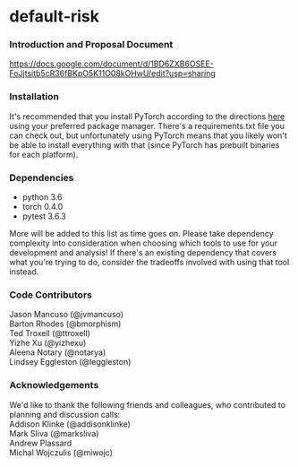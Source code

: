 # default-risk

### Introduction and Proposal Document
https://docs.google.com/document/d/1BD6ZXB6OSEE-FoJjtsitb5cR36fBKpO5K11O08kOHwU/edit?usp=sharing

### Installation
It's recommended that you install PyTorch according to the directions [here](https://pytorch.org/) using your preferred package manager.  There's a requirements.txt file you can check out, but unfortunately using PyTorch means that you likely won't be able to install everything with that (since PyTorch has prebuilt binaries for each platform).

### Dependencies

- python 3.6
- torch 0.4.0
- pytest 3.6.3

More will be added to this list as time goes on.  Please take dependency complexity into consideration when choosing which tools to use for your development and analysis! If there's an existing dependency that covers what you're trying to do, consider the tradeoffs involved with using that tool instead.

### Code Contributors
Jason Mancuso (@jvmancuso)<br>
Barton Rhodes (@bmorphism)<br>
Ted Troxell (@ttroxell)<br>
Yizhe Xu (@yizhexu)<br>
Aleena Notary (@notarya)<br>
Lindsey Eggleston (@leggleston)<br>

### Acknowledgements
We'd like to thank the following friends and colleagues, who contributed to planning and discussion calls:<br>
Addison Klinke (@addisonklinke)<br>
Mark Sliva (@marksliva)<br>
Andrew Plassard<br>
Michal Wojczulis (@miwojc)<br>
